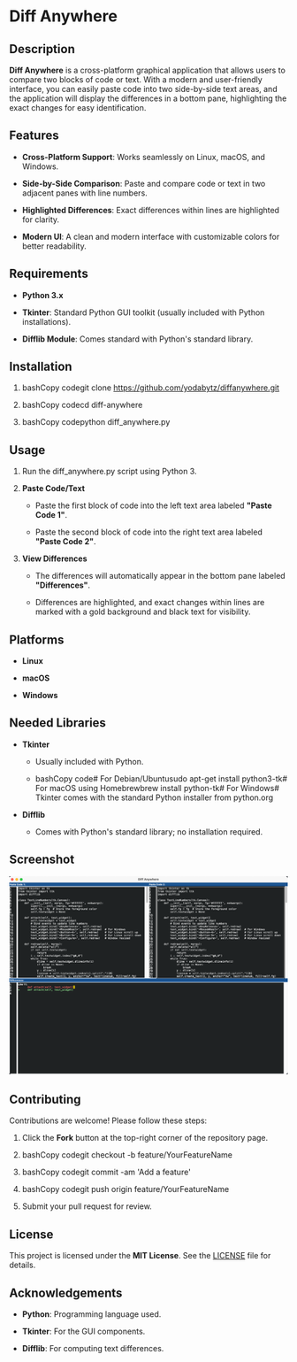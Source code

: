 Diff Anywhere
=============

Description
-----------

**Diff Anywhere** is a cross-platform graphical application that allows users to compare two blocks of code or text. With a modern and user-friendly interface, you can easily paste code into two side-by-side text areas, and the application will display the differences in a bottom pane, highlighting the exact changes for easy identification.

Features
--------

*   **Cross-Platform Support**: Works seamlessly on Linux, macOS, and Windows.
    
*   **Side-by-Side Comparison**: Paste and compare code or text in two adjacent panes with line numbers.
    
*   **Highlighted Differences**: Exact differences within lines are highlighted for clarity.
    
*   **Modern UI**: A clean and modern interface with customizable colors for better readability.
    

Requirements
------------

*   **Python 3.x**
    
*   **Tkinter**: Standard Python GUI toolkit (usually included with Python installations).
    
*   **Difflib Module**: Comes standard with Python's standard library.
    

Installation
------------

1.  bashCopy codegit clone https://github.com/yodabytz/diffanywhere.git
    
2.  bashCopy codecd diff-anywhere
    
3.  bashCopy codepython diff\_anywhere.py
    

Usage
-----

1.  Run the diff\_anywhere.py script using Python 3.
    
2.  **Paste Code/Text**
    
    *   Paste the first block of code into the left text area labeled **"Paste Code 1"**.
        
    *   Paste the second block of code into the right text area labeled **"Paste Code 2"**.
        
3.  **View Differences**
    
    *   The differences will automatically appear in the bottom pane labeled **"Differences"**.
        
    *   Differences are highlighted, and exact changes within lines are marked with a gold background and black text for visibility.
        

Platforms
---------

*   **Linux**
    
*   **macOS**
    
*   **Windows**
    

Needed Libraries
----------------

*   **Tkinter**
    
    *   Usually included with Python.
        
    *   bashCopy code# For Debian/Ubuntusudo apt-get install python3-tk# For macOS using Homebrewbrew install python-tk# For Windows# Tkinter comes with the standard Python installer from python.org
        
*   **Difflib**
    
    *   Comes with Python's standard library; no installation required.
        

Screenshot
-----------

<img src="https://raw.githubusercontent.com/yodabytz/diffanywhere/refs/heads/main/diffanywhere.png?raw=true" width="600">

Contributing
------------

Contributions are welcome! Please follow these steps:

1.  Click the **Fork** button at the top-right corner of the repository page.
    
2.  bashCopy codegit checkout -b feature/YourFeatureName
    
3.  bashCopy codegit commit -am 'Add a feature'
    
4.  bashCopy codegit push origin feature/YourFeatureName
    
5.  Submit your pull request for review.
    

License
-------

This project is licensed under the **MIT License**. See the [LICENSE](LICENSE) file for details.

Acknowledgements
----------------

*   **Python**: Programming language used.
    
*   **Tkinter**: For the GUI components.
    
*   **Difflib**: For computing text differences.
